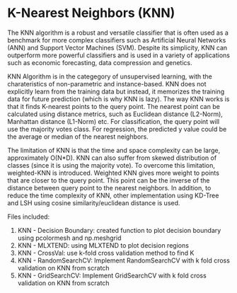 # K-Nearest Neighbors (KNN)

The KNN algorithm is a robust and versatile classifier that is often used as a benchmark for more complex classifiers such as Artificial Neural Networks (ANN) and Support Vector Machines (SVM). Despite its simplicity, KNN can outperform more powerful classifiers and is used in a variety of applications such as economic forecasting, data compression and genetics.

KNN Algorithm is in the categegory of unsupervised learning, with the charateristics of non-parametric and instance-based. KNN does not explicitly learn from the training data but instead, it memorizes the training data for future prediction (which is why KNN is lazy). The way KNN works is that it finds K-nearest points to the query point. The nearest point can be calculated using distance metrics, such as Euclidean distance (L2-Norm), Manhattan distance (L1-Norm) etc. For classification, the query point will use the majority votes class. For regression, the predicted y value could be the average or median of the nearest neighbors.

The limitation of KNN is that the time and space complexity can be large, approximately O(N*D). KNN can also suffer from skewed distribution of classes (since it is using the majority vote). To overcome this limitation, weighted-KNN is introduced. Weighted KNN gives more weight to points that are closer to the query point. This point can be the inverse of the distance between query point to the nearest neighbors. In addition, to reduce the time complexity of KNN, other implementation using KD-Tree and LSH using cosine similarity/euclidean distance is used.

Files included:
1. KNN - Decision Boundary: created function to plot decision boundary using pcolormesh and np.meshgrid
2. KNN - MLXTEND: using MLXTEND to plot decision regions
3. KNN - CrossVal: use k-fold cross validation method to find K
4. KNN - RandomSearchCV: Implement RandomSearchCV with k fold cross validation on KNN from scratch
5. KNN - GridSearchCV: Implement GridSearchCV with k fold cross validation on KNN from scratch
